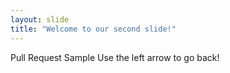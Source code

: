 ```yaml
---
layout: slide
title: "Welcome to our second slide!"
---
```

Pull Request Sample
Use the left arrow to go back!
